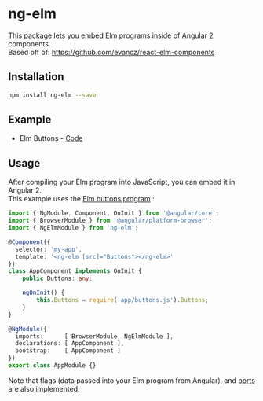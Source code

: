 # ng-elm

This package lets you embed Elm programs inside of Angular 2 components.<br>
Based off of: https://github.com/evancz/react-elm-components

## Installation

```bash
npm install ng-elm --save
```

## Example

- Elm Buttons - [Code](https://github.com/camargo/ng-elm/tree/master/example)

## Usage

After compiling your Elm program into JavaScript, you can embed it in Angular 2.<br>
This example uses the [Elm buttons program](http://elm-lang.org/examples/buttons) :

```ts
import { NgModule, Component, OnInit } from '@angular/core';
import { BrowserModule } from '@angular/platform-browser';
import { NgElmModule } from 'ng-elm';

@Component({
  selector: 'my-app',
  template: '<ng-elm [src]="Buttons"></ng-elm>'
})
class AppComponent implements OnInit {
    public Buttons: any;

    ngOnInit() {
        this.Buttons = require('app/buttons.js').Buttons;
    }
}

@NgModule({
  imports:      [ BrowserModule, NgElmModule ],
  declarations: [ AppComponent ],
  bootstrap:    [ AppComponent ]
})
export class AppModule {}
```

Note that flags (data passed into your Elm program from Angular), and [ports](http://guide.elm-lang.org/interop/javascript.html) are also implemented.
